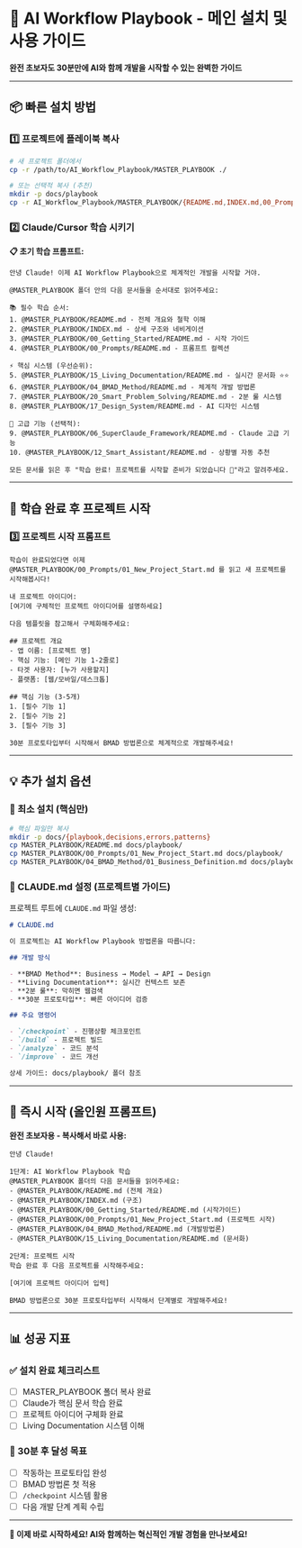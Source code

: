 # 🚀 AI Workflow Playbook - 메인 설치 및 사용 가이드

**완전 초보자도 30분만에 AI와 함께 개발을 시작할 수 있는 완벽한 가이드**

---

## 📦 빠른 설치 방법

### 1️⃣ 프로젝트에 플레이북 복사

```bash
# 새 프로젝트 폴더에서
cp -r /path/to/AI_Workflow_Playbook/MASTER_PLAYBOOK ./

# 또는 선택적 복사 (추천)
mkdir -p docs/playbook
cp -r AI_Workflow_Playbook/MASTER_PLAYBOOK/{README.md,INDEX.md,00_Prompts,04_BMAD_Method,15_Living_Documentation} docs/playbook/
```

### 2️⃣ Claude/Cursor 학습 시키기

**📋 초기 학습 프롬프트:**

```
안녕 Claude! 이제 AI Workflow Playbook으로 체계적인 개발을 시작할 거야.

@MASTER_PLAYBOOK 폴더 안의 다음 문서들을 순서대로 읽어주세요:

📚 필수 학습 순서:
1. @MASTER_PLAYBOOK/README.md - 전체 개요와 철학 이해
2. @MASTER_PLAYBOOK/INDEX.md - 상세 구조와 네비게이션
3. @MASTER_PLAYBOOK/00_Getting_Started/README.md - 시작 가이드
4. @MASTER_PLAYBOOK/00_Prompts/README.md - 프롬프트 컬렉션

⚡ 핵심 시스템 (우선순위):
5. @MASTER_PLAYBOOK/15_Living_Documentation/README.md - 실시간 문서화 ⭐⭐
6. @MASTER_PLAYBOOK/04_BMAD_Method/README.md - 체계적 개발 방법론
7. @MASTER_PLAYBOOK/20_Smart_Problem_Solving/README.md - 2분 룰 시스템
8. @MASTER_PLAYBOOK/17_Design_System/README.md - AI 디자인 시스템

🚀 고급 기능 (선택적):
9. @MASTER_PLAYBOOK/06_SuperClaude_Framework/README.md - Claude 고급 기능
10. @MASTER_PLAYBOOK/12_Smart_Assistant/README.md - 상황별 자동 추천

모든 문서를 읽은 후 "학습 완료! 프로젝트를 시작할 준비가 되었습니다 🚀"라고 알려주세요.
```

---

## 🎯 학습 완료 후 프로젝트 시작

### 3️⃣ 프로젝트 시작 프롬프트

```
학습이 완료되었다면 이제 @MASTER_PLAYBOOK/00_Prompts/01_New_Project_Start.md 를 읽고 새 프로젝트를 시작해봅시다!

내 프로젝트 아이디어:
[여기에 구체적인 프로젝트 아이디어를 설명하세요]

다음 템플릿을 참고해서 구체화해주세요:

## 프로젝트 개요
- 앱 이름: [프로젝트 명]
- 핵심 기능: [메인 기능 1-2줄로]
- 타겟 사용자: [누가 사용할지]
- 플랫폼: [웹/모바일/데스크톱]

## 핵심 기능 (3-5개)
1. [필수 기능 1]
2. [필수 기능 2]
3. [필수 기능 3]

30분 프로토타입부터 시작해서 BMAD 방법론으로 체계적으로 개발해주세요!
```

---

## 💡 추가 설치 옵션

### 🔧 최소 설치 (핵심만)

```bash
# 핵심 파일만 복사
mkdir -p docs/{playbook,decisions,errors,patterns}
cp MASTER_PLAYBOOK/README.md docs/playbook/
cp MASTER_PLAYBOOK/00_Prompts/01_New_Project_Start.md docs/playbook/
cp MASTER_PLAYBOOK/04_BMAD_Method/01_Business_Definition.md docs/playbook/
```

### 📝 CLAUDE.md 설정 (프로젝트별 가이드)

프로젝트 루트에 `CLAUDE.md` 파일 생성:

```markdown
# CLAUDE.md

이 프로젝트는 AI Workflow Playbook 방법론을 따릅니다:

## 개발 방식

- **BMAD Method**: Business → Model → API → Design
- **Living Documentation**: 실시간 컨텍스트 보존
- **2분 룰**: 막히면 웹검색
- **30분 프로토타입**: 빠른 아이디어 검증

## 주요 명령어

- `/checkpoint` - 진행상황 체크포인트
- `/build` - 프로젝트 빌드
- `/analyze` - 코드 분석
- `/improve` - 코드 개선

상세 가이드: docs/playbook/ 폴더 참조
```

---

## 🚀 즉시 시작 (올인원 프롬프트)

**완전 초보자용 - 복사해서 바로 사용:**

```
안녕 Claude!

1단계: AI Workflow Playbook 학습
@MASTER_PLAYBOOK 폴더의 다음 문서들을 읽어주세요:
- @MASTER_PLAYBOOK/README.md (전체 개요)
- @MASTER_PLAYBOOK/INDEX.md (구조)
- @MASTER_PLAYBOOK/00_Getting_Started/README.md (시작가이드)
- @MASTER_PLAYBOOK/00_Prompts/01_New_Project_Start.md (프로젝트 시작)
- @MASTER_PLAYBOOK/04_BMAD_Method/README.md (개발방법론)
- @MASTER_PLAYBOOK/15_Living_Documentation/README.md (문서화)

2단계: 프로젝트 시작
학습 완료 후 다음 프로젝트를 시작해주세요:

[여기에 프로젝트 아이디어 입력]

BMAD 방법론으로 30분 프로토타입부터 시작해서 단계별로 개발해주세요!
```

---

## 📊 성공 지표

### ✅ 설치 완료 체크리스트

- [ ] MASTER_PLAYBOOK 폴더 복사 완료
- [ ] Claude가 핵심 문서 학습 완료
- [ ] 프로젝트 아이디어 구체화 완료
- [ ] Living Documentation 시스템 이해

### 🎯 30분 후 달성 목표

- [ ] 작동하는 프로토타입 완성
- [ ] BMAD 방법론 첫 적용
- [ ] `/checkpoint` 시스템 활용
- [ ] 다음 개발 단계 계획 수립

---

**🚀 이제 바로 시작하세요! AI와 함께하는 혁신적인 개발 경험을 만나보세요!**
